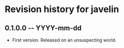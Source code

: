 # Revision history for javelin

## 0.1.0.0 -- YYYY-mm-dd

* First version. Released on an unsuspecting world.
